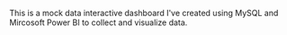 This is a mock data interactive dashboard I've created using MySQL and Mircosoft Power BI to collect and visualize data. 
